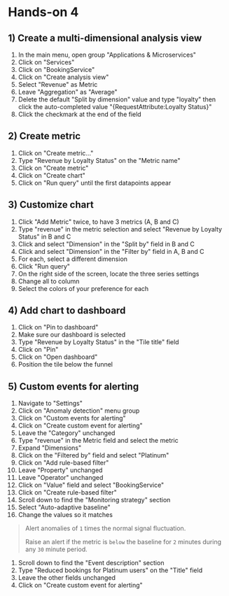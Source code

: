 # Hands-on 4

## 1) Create a multi-dimensional analysis view
1. In the main menu, open group "Applications & Microservices"
1. Click on "Services"
1. Click on "BookingService"
1. Click on "Create analysis view"
1. Select "Revenue" as Metric
1. Leave "Aggregation" as "Average"
1. Delete the default "Split by dimension" value and type "loyalty" then click the auto-completed value "{RequestAttribute:Loyalty Status}"
1. Click the checkmark at the end of the field

## 2) Create metric 

1. Click on "Create metric..."
1. Type "Revenue by Loyalty Status" on the "Metric name"
1. Click on "Create metric"
1. Click on "Create chart"
1. Click on "Run query" until the first datapoints appear

## 3) Customize chart
1. Click  "Add Metric" twice, to have 3 metrics (A, B and C)
1. Type "revenue" in the metric selection and select "Revenue by Loyalty Status" in B and C
1. Click and select "Dimension" in the "Split by" field in B and C
1. Click and select "Dimension" in the "Filter by" field in A, B and C
1. For each, select a different dimension
1. Click "Run query"
1. On the right side of the screen, locate the three series settings
1. Change all to column
1. Select the colors of your preference for each

## 4) Add chart to dashboard

1. Click on "Pin to dashboard"
1. Make sure our dashboard is selected
1. Type "Revenue by Loyalty Status" in the "Tile title" field
1. Click on "Pin"
1. Click on "Open dashboard"
1. Position the tile below the funnel

## 5) Custom events for alerting

1. Navigate to "Settings"
1. Click on "Anomaly detection" menu group
1. Click on "Custom events for alerting"
1. Click on "Create custom event for alerting"
1. Leave the "Category" unchanged
1. Type "revenue" in the Metric field and select the metric
1. Expand "Dimensions"
1. Click on the "Filtered by" field and select "Platinum"
1. Click on "Add rule-based filter"
1. Leave "Property" unchanged
1. Leave "Operator" unchanged
1. Click on "Value" field and select "BookingService"
1. Click on "Create rule-based filter"
1. Scroll down to find the "Monitoring strategy" section
1. Select "Auto-adaptive baseline"
1. Change the values so it matches

>Alert anomalies of `1` times the normal signal fluctuation.
>
> Raise an alert if the metric is `below` the baseline for `2` minutes during any `30` minute period.

1. Scroll down to find the "Event description" section
1. Type "Reduced bookings for Platinum users" on the "Title" field
1. Leave the other fields unchanged
1. Click on "Create custom event for alerting" 